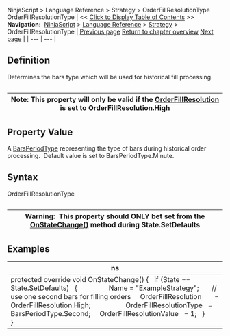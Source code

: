﻿
NinjaScript > Language Reference > Strategy > OrderFillResolutionType
OrderFillResolutionType
| << [Click to Display Table of Contents](orderfillresolutiontype.md) >> **Navigation:**     [NinjaScript](ninjascript-1.md) > [Language Reference](language_reference_wip-1.md) > [Strategy](strategy-1.md) > OrderFillResolutionType | [Previous page](orderfillresolution-1.md) [Return to chapter overview](strategy-1.md) [Next page](orderfillresolutionvalue-1.md) |
| --- | --- |
## Definition
Determines the bars type which will be used for historical fill processing.
## 
| Note: This property will only be valid if the [OrderFillResolution](orderfillresolution-1.md) is set to OrderFillResolution.High |
| --- |

## 
## 
## Property Value
A [BarsPeriodType](barsperiod-1.md) representing the type of bars during historical order processing.  Default value is set to BarsPeriodType.Minute.
 
## Syntax
OrderFillResolutionType
## 
| Warning:  This property should ONLY bet set from the [OnStateChange()](onstatechange-1.md) method during State.SetDefaults |
| --- |

## Examples
| ns |
| --- |
| protected override void OnStateChange() {    if (State == State.SetDefaults)    {                  Name = "ExampleStrategy";        // use one second bars for filling orders      OrderFillResolution       = OrderFillResolution.High;                     OrderFillResolutionType   = BarsPeriodType.Second;      OrderFillResolutionValue   = 1;     }        } |

 
